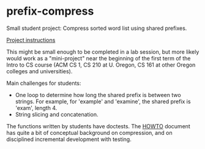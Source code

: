 # prefix-compress

Small student project: Compress sorted word list using 
shared prefixes.

[Project instructions](doc/HOWTO-compress.md)

This might be small enough to be completed in a lab session, but 
more likely would work as a "mini-project" near the beginning of the 
first term of the Intro to CS course (ACM CS 1, CS 210 at U. Oregon, 
CS 161 at other Oregon colleges and universities). 

Main challenges for students: 

- One loop to determine how long the shared prefix is between two 
  strings.  For example, for 'example' and 'examine', the shared 
  prefix is 'exam', length 4.  
- String slicing and concatenation.

The functions written by students have doctests.  The
[HOWTO](doc/HOWTO-compress.md) document has quite a bit of 
conceptual background on compression, and on disciplined incremental 
development with testing. 

